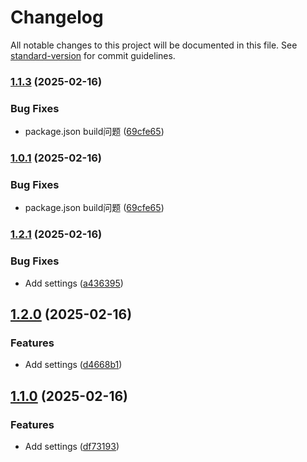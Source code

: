 # Changelog

All notable changes to this project will be documented in this file. See [standard-version](https://github.com/conventional-changelog/standard-version) for commit guidelines.

### [1.1.3](https://github.com/Loki2077/obsidian-auto-image-name/compare/1.2.1...1.1.3) (2025-02-16)


### Bug Fixes

* package.json build问题 ([69cfe65](https://github.com/Loki2077/obsidian-auto-image-name/commit/69cfe655a84cc5b70a5ac19877b9cb0116d07971))

### [1.0.1](https://github.com/Loki2077/obsidian-auto-image-name/compare/1.2.1...1.0.1) (2025-02-16)


### Bug Fixes

* package.json build问题 ([69cfe65](https://github.com/Loki2077/obsidian-auto-image-name/commit/69cfe655a84cc5b70a5ac19877b9cb0116d07971))

### [1.2.1](https://github.com/Loki2077/obsidian-auto-image-name/compare/1.2.0...1.2.1) (2025-02-16)


### Bug Fixes

* Add settings ([a436395](https://github.com/Loki2077/obsidian-auto-image-name/commit/a4363955e87bec98db51f71ccf8811791faaa9fd))

## [1.2.0](https://github.com/Loki2077/obsidian-auto-image-name/compare/1.1.0...1.2.0) (2025-02-16)


### Features

* Add settings ([d4668b1](https://github.com/Loki2077/obsidian-auto-image-name/commit/d4668b139a6d321fc9af10c023b47a617d26926f))

## [1.1.0](https://github.com/Loki2077/obsidian-auto-image-name/compare/1.0.5...1.1.0) (2025-02-16)


### Features

* Add settings ([df73193](https://github.com/Loki2077/obsidian-auto-image-name/commit/df731937e8365e71cbf80891430fd89e682c812f))
